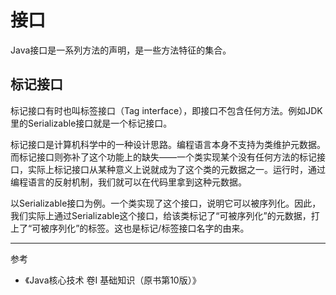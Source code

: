 # 接口

Java接口是一系列方法的声明，是一些方法特征的集合。

## 标记接口

标记接口有时也叫标签接口（Tag interface），即接口不包含任何方法。例如JDK里的Serializable接口就是一个标记接口。

标记接口是计算机科学中的一种设计思路。编程语言本身不支持为类维护元数据。而标记接口则弥补了这个功能上的缺失——一个类实现某个没有任何方法的标记接口，实际上标记接口从某种意义上说就成为了这个类的元数据之一。运行时，通过编程语言的反射机制，我们就可以在代码里拿到这种元数据。

以Serializable接口为例。一个类实现了这个接口，说明它可以被序列化。因此，我们实际上通过Serializable这个接口，给该类标记了“可被序列化”的元数据，打上了“可被序列化”的标签。这也是标记/标签接口名字的由来。

---

参考

- 《Java核心技术 卷I 基础知识（原书第10版）》



